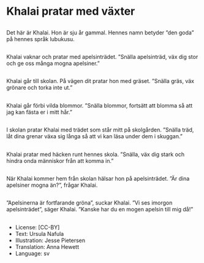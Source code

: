 # Khalai pratar med växter

##
Det här är Khalai. Hon är sju år gammal. Hennes namn betyder ”den goda” på hennes språk lubukusu.

##
Khalai vaknar och pratar med apelsinträdet. ”Snälla apelsinträd, väx dig stor och ge oss många mogna apelsiner.”

##
Khalai går till skolan. På vägen dit pratar hon med gräset. ”Snälla gräs, väx grönare och torka inte ut.”

##
Khalai går förbi vilda blommor. ”Snälla blommor, fortsätt att blomma så att jag kan fästa er i mitt hår.”

##
I skolan pratar Khalai med trädet som står mitt på skolgården. ”Snälla träd, låt dina grenar växa sig långa så att vi kan läsa under dem i skuggan.”

##
Khalai pratar med häcken runt hennes skola. ”Snälla, väx dig stark och hindra onda människor från att komma in.”

##
När Khalai kommer hem från skolan hälsar hon på apelsinträdet. ”Är dina apelsiner mogna än?”, frågar Khalai.

##
”Apelsinerna är fortfarande gröna”, suckar Khalai. ”Vi ses imorgon apelsinträdet”, säger Khalai. ”Kanske har du en mogen apelsin till mig då!”

##
* License: [CC-BY]
* Text: Ursula Nafula
* Illustration: Jesse Pietersen
* Translation: Anna Hewett
* Language: sv
